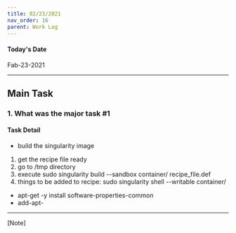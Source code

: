 ```yaml
---
title: 02/23/2021
nav_order: 16
parent: Work Log
---
```


#### Today's Date
Fab-23-2021

--------------------------------------------------------------------------------
## Main Task

### 1. What was the major task #1
#### Task Detail 
- build the singularity image 
1. get the recipe file ready 
2. go to /tmp directory
3. execute sudo singularity build --sandbox container/ recipe_file.def
4. things to be added to recipe: sudo singularity shell --writable container/
- apt-get -y install software-properties-common
- add-apt-


----------------------------------------------------------
[Note]
